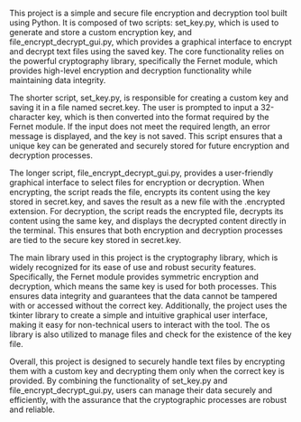 This project is a simple and secure file encryption and decryption tool built using Python. 
It is composed of two scripts: set_key.py, which is used to generate and store a custom encryption key,
and file_encrypt_decrypt_gui.py, which provides a graphical interface to encrypt and decrypt text files 
using the saved key. The core functionality relies on the powerful cryptography library, specifically the
Fernet module, which provides high-level encryption and decryption functionality while maintaining data 
integrity.

The shorter script, set_key.py, is responsible for creating a custom key and saving it in a file named
secret.key. The user is prompted to input a 32-character key, which is then converted into the format
required by the Fernet module. If the input does not meet the required length, an error message is displayed, 
and the key is not saved. This script ensures that a unique key can be generated and securely stored for future
encryption and decryption processes.

The longer script, file_encrypt_decrypt_gui.py, provides a user-friendly graphical interface to select files 
for encryption or decryption. When encrypting, the script reads the file, encrypts its content using the key
stored in secret.key, and saves the result as a new file with the .encrypted extension. For decryption,
the script reads the encrypted file, decrypts its content using the same key, and displays the decrypted
content directly in the terminal. This ensures that both encryption and decryption processes are tied to
the secure key stored in secret.key.

The main library used in this project is the cryptography library, which is widely recognized for its ease of
use and robust security features. Specifically, the Fernet module provides symmetric encryption and decryption,
which means the same key is used for both processes.
This ensures data integrity and guarantees that the data cannot be tampered with or accessed without the correct key. 
Additionally, the project uses the tkinter library to create a simple and intuitive graphical user interface,
making it easy for non-technical users to interact with the tool. The os library is also utilized to manage files
and check for the existence of the key file.

Overall, this project is designed to securely handle text files by encrypting them with a custom key and
decrypting them only when the correct key is provided. By combining the functionality of set_key.py and
file_encrypt_decrypt_gui.py, users can manage their data securely and efficiently, with the assurance
that the cryptographic processes are robust and reliable.
